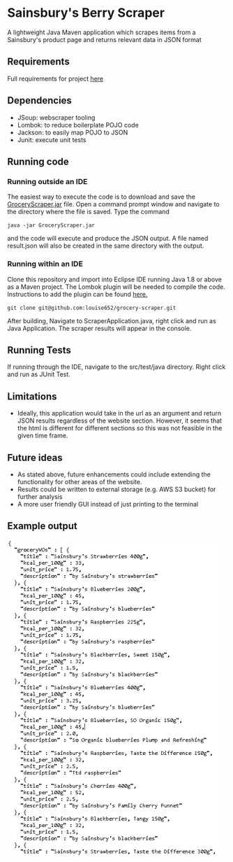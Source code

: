 # Sainsbury's Berry Scraper

A lightweight Java Maven application which scrapes items from a Sainsbury's product page and returns relevant data in JSON format

## Requirements

Full requirements for project [here](https://jsainsburyplc.github.io/serverside-test/)

## Dependencies

* JSoup: webscraper tooling
* Lombok: to reduce boilerplate POJO code
* Jackson: to easily map POJO to JSON
* Junit: execute unit tests

## Running code

### Running outside an IDE
The easiest way to execute the code is to download and save the [GroceryScraper.jar](https://github.com/louise652/grocery-scraper/blob/main/LaunchGroceryScraper.jar) file. Open a command prompt window and navigate to the directory where the file is saved. Type the command 
```git
java -jar GroceryScraper.jar
```
and the code will execute and produce the JSON output. A file named result.json will also be created in the same directory with the output.

### Running within an IDE
Clone this repository and import into Eclipse IDE running Java 1.8 or above as a Maven project. The Lombok plugin will be needed to compile the code. Instructions to add the plugin can be found [here.](https://projectlombok.org/setup/eclipse)


```git
git clone git@github.com:louise652/grocery-scraper.git

```
After building, Navigate to ScraperApplication.java, right click and run as Java Application. The scraper results will appear in the console.


## Running Tests

If running through the IDE, navigate to the src/test/java directory. Right click and run as JUnit Test.

## Limitations
* Ideally, this application would take in the url as an argument and return JSON results regardless of the website section. However, it seems that the html is different for different sections so this was not feasible in the given time frame.

## Future ideas
* As stated above, future enhancements could include extending the functionality for other areas of the website. 
* Results could be written to external storage (e.g. AWS S3 bucket) for further analysis
* A more user friendly GUI instead of just printing to the terminal

## Example output
![JSON output](src/main/resources/results.png)

